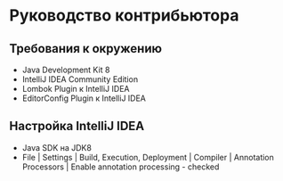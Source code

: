 # Руководство контрибьютора

## Требования к окружению

* Java Development Kit 8
* IntelliJ IDEA Community Edition
* Lombok Plugin к IntelliJ IDEA
* EditorConfig Plugin к IntelliJ IDEA

## Настройка IntelliJ IDEA

* Java SDK на JDK8
* File | Settings | Build, Execution, Deployment | Compiler | Annotation Processors | Enable annotation processing - checked

